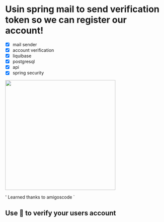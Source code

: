 # Usin spring mail to send verification token so we can register our account!

- [x] mail sender
- [x] account verification
- [x] liquibase
- [x] postgresql
- [x] api
- [x] spring security

<img src="https://user-images.githubusercontent.com/95692103/189527943-13606e2a-c72d-427e-82bd-711cbf9e7e3f.png" width="350" height="350"/>

'
Learned thanks to amigoscode
`

## Use :email: to verify your users account
